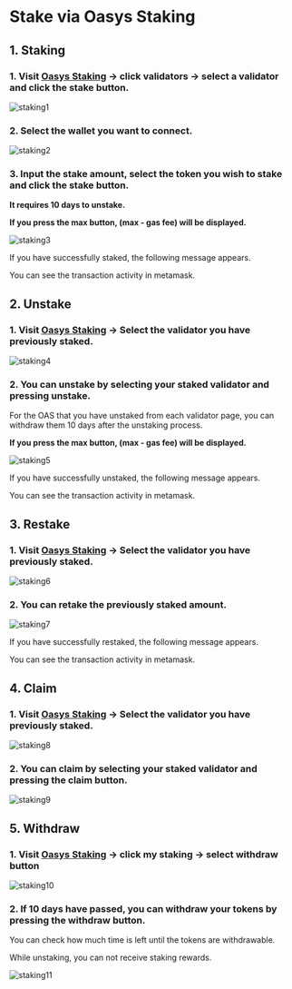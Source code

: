 # Stake via Oasys Staking

## 1. Staking

### 1. Visit [Oasys Staking](https://staking.oasys.games) -> click validators -> select a validator and click the stake button.

![staking1](/img/docs/techdocs/oasys-hub/staking_page.png)

### 2. Select the wallet you want to connect.

![staking2](/img/docs/techdocs/oasys-hub/connect_wallet.png)

### 3. Input the stake amount, select the token you wish to stake and click the stake button.

**It requires 10 days to unstake.**

**If you press the max button, (max - gas fee) will be displayed.**

![staking3](/img/docs/techdocs/oasys-hub/stake.png)

If you have successfully staked, the following message appears.

You can see the transaction activity in metamask.

## 2. Unstake

### 1. Visit [Oasys Staking](https://staking.oasys.games) -> Select the validator you have previously staked.

![staking4](/img/docs/techdocs/oasys-hub/staking_page.png)

### 2. You can unstake by selecting your staked validator and pressing unstake.

For the OAS that you have unstaked from each validator page, you can withdraw them 10 days after the unstaking process.

**If you press the max button, (max - gas fee) will be displayed.**

![staking5](/img/docs/techdocs/oasys-hub/unstake.png)

If you have successfully unstaked, the following message appears.

You can see the transaction activity in metamask.

## 3. Restake

### 1. Visit [Oasys Staking](https://staking.oasys.games) -> Select the validator you have previously staked.

![staking6](/img/docs/techdocs/oasys-hub/staking_page.png)

### 2. You can retake the previously staked amount.

![staking7](/img/docs/techdocs/oasys-hub/restake.png)

If you have successfully restaked, the following message appears.

You can see the transaction activity in metamask.


## 4. Claim

### 1. Visit [Oasys Staking](https://staking.oasys.games) -> Select the validator you have previously staked.

![staking8](/img/docs/techdocs/oasys-hub/staking_page.png)

### 2. You can claim by selecting your staked validator and pressing the claim button.

![staking9](/img/docs/techdocs/oasys-hub/claim.png)

## 5. Withdraw

### 1. Visit [Oasys Staking](https://staking.oasys.games) -> click my staking -> select withdraw button

![staking10](/img/docs/techdocs/oasys-hub/my_staking_page.png)

### 2. If 10 days have passed, you can withdraw your tokens by pressing the withdraw button.

You can check how much time is left until the tokens are withdrawable.

While unstaking, you can not receive staking rewards.

![staking11](/img/docs/techdocs/oasys-hub/withdraw.png)